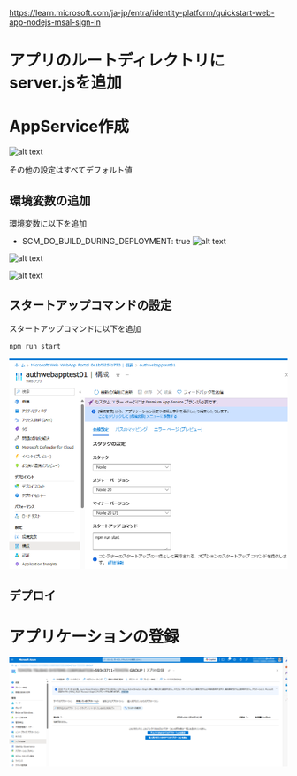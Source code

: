 https://learn.microsoft.com/ja-jp/entra/identity-platform/quickstart-web-app-nodejs-msal-sign-in

# アプリのルートディレクトリにserver.jsを追加
<!-- ```javascript
const { createServer } = require("http");
const next = require("next");

const port = process.env.PORT || 3000;
const dev = process.env.NODE_ENV !== "production";
const app = next({ dev });
const handle = app.getRequestHandler();

app.prepare().then(() => {
  createServer((req, res) => {
    handle(req, res);
  }).listen(port, (err) => {
    if (err) throw err;
    console.log(`> Ready on http://localhost:${port}`);
  });
});
``` -->

# AppService作成

![alt text](image-3.png)

その他の設定はすべてデフォルト値

## 環境変数の追加

環境変数に以下を追加
- SCM_DO_BUILD_DURING_DEPLOYMENT: true
![alt text](image-4.png)

![alt text](image-5.png)

![alt text](image-6.png)

## スタートアップコマンドの設定

スタートアップコマンドに以下を追加
```bash
npm run start
```
![alt text](image-7.png)

## デプロイ



# アプリケーションの登録
![alt text](image.png)

